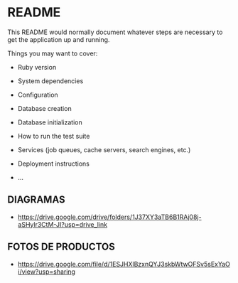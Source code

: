 # README

This README would normally document whatever steps are necessary to get the
application up and running.

Things you may want to cover:

* Ruby version

* System dependencies

* Configuration

* Database creation

* Database initialization

* How to run the test suite

* Services (job queues, cache servers, search engines, etc.)

* Deployment instructions

* ...

## DIAGRAMAS

* https://drive.google.com/drive/folders/1J37XY3aTB6B1RAj08j-aSHylr3CtM-JI?usp=drive_link

## FOTOS DE PRODUCTOS

* https://drive.google.com/file/d/1ESJHXlBzxnQYJ3skbWtwOFSv5sExYaOi/view?usp=sharing

